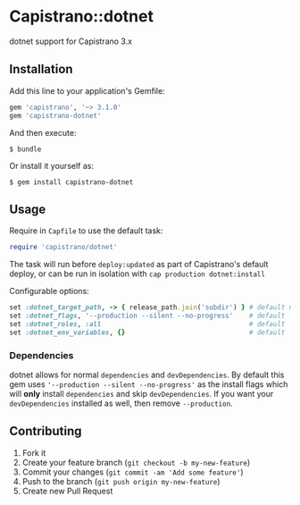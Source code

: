 # Capistrano::dotnet

dotnet support for Capistrano 3.x

## Installation

Add this line to your application's Gemfile:

```ruby
gem 'capistrano', '~> 3.1.0'
gem 'capistrano-dotnet'
```

And then execute:

    $ bundle

Or install it yourself as:

    $ gem install capistrano-dotnet

## Usage

Require in `Capfile` to use the default task:

```ruby
require 'capistrano/dotnet'
```

The task will run before `deploy:updated` as part of Capistrano's default deploy,
or can be run in isolation with `cap production dotnet:install`

Configurable options:

```ruby
set :dotnet_target_path, -> { release_path.join('subdir') } # default not set
set :dotnet_flags, '--production --silent --no-progress'    # default
set :dotnet_roles, :all                                     # default
set :dotnet_env_variables, {}                               # default
```

### Dependencies

dotnet allows for normal `dependencies` and `devDependencies`. By default this gem uses `'--production --silent --no-progress'` as the install flags which will **only** install `dependencies` and skip `devDependencies`. If you want your `devDependencies` installed as well, then remove `--production`.

## Contributing

1. Fork it
2. Create your feature branch (`git checkout -b my-new-feature`)
3. Commit your changes (`git commit -am 'Add some feature'`)
4. Push to the branch (`git push origin my-new-feature`)
5. Create new Pull Request
